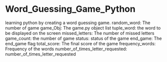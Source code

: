 # Word_Guessing_Game_Python
learning python by creating a word guessing game.
random_word: The number of game
            game_Obj: The game.py object list
            tuple_word: the word to be displayed on the screen
            missed_letters: The number of missed letters
            game_count: the number of game
            status: status of the game
            end_game: The end_game flag
            total_score: The final score of the game
            frequency_words: Frequency of the words
            number_of_times_letter_requested: number_of_times_letter_requested
